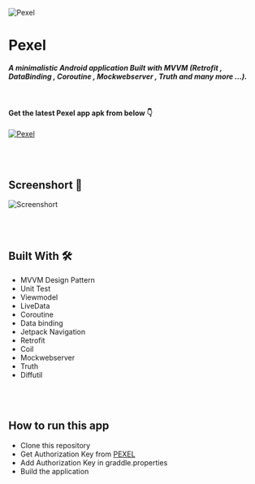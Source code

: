 ![Pexel](https://user-images.githubusercontent.com/32593150/154967110-d4bd32ca-ef22-45a7-992b-b2e0818719a2.jpg)

# Pexel
***A minimalistic Android application Built with MVVM (Retrofit , DataBinding , Coroutine , Mockwebserver , Truth and many more ...).***


#### <br/><br/>Get the latest Pexel app apk from below 👇
[![Pexel](https://img.shields.io/badge/Pexel-APK-blueviolet)](https://github.com/Farhandroid/Pexel/releases/download/latest/Pexel-debug.apk)


## <br/><br/>Screenshort 📸
![Screenshort](https://user-images.githubusercontent.com/32593150/154968121-f53847e6-93fd-49bf-b6ca-592e54f78d52.jpg)

## <br/><br/>Built With 🛠
- MVVM Design Pattern
- Unit Test
- Viewmodel
- LiveData
- Coroutine
- Data binding
- Jetpack Navigation
- Retrofit
- Coil 
- Mockwebserver
- Truth
- Diffutil




## <br/><br/> How to run this app

- Clone this repository
- Get Authorization Key from [PEXEL](https://www.pexels.com/)
- Add Authorization Key in graddle.properties
- Build the application


